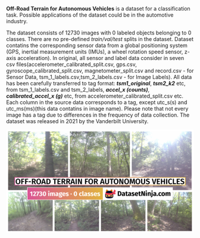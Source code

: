 **Off-Road Terrain for Autonomous Vehicles** is a dataset for a classification task. Possible applications of the dataset could be in the automotive industry. 

The dataset consists of 12730 images with 0 labeled objects belonging to 0 classes. There are no pre-defined <i>train/val/test</i> splits in the dataset. Dataset contatins the corresponding sensor data from a global positioning system (GPS, inertial measurement units (IMUs), a wheel rotation speed sensor, z-axis acceleration). In original, all sensor and label data consider in seven csv files(accelerometer_calibrated_split.csv, gps.csv, gyroscope_calibrated_split.csv, magnetometer_split.csv and record.csv - for Sensor Data, tsm_1_labels.csv,tsm_2_labels.csv - for Image Labels). All data has been carefully transferred to tag format: ***tsm1_original***, ***tsm2_k2***  etc, from tsm_1_labels.csv and tsm_2_labels, ***accel_x (counts)***, ***calibrated_accel_x (g)*** etc, from accelerometer_calibrated_split.csv etc. Each column in the source data corresponds to a tag, except utc_s(s) and utc_ms(ms)(this data contatins in image name). Please note that not every image has a tag due to differences in the frequency of data collection. The dataset was released in 2021 by the Vanderbilt University.

<img src="https://github.com/dataset-ninja/off-road-terrain-for-autonomous-vehicles/raw/main/visualizations/poster.png">
